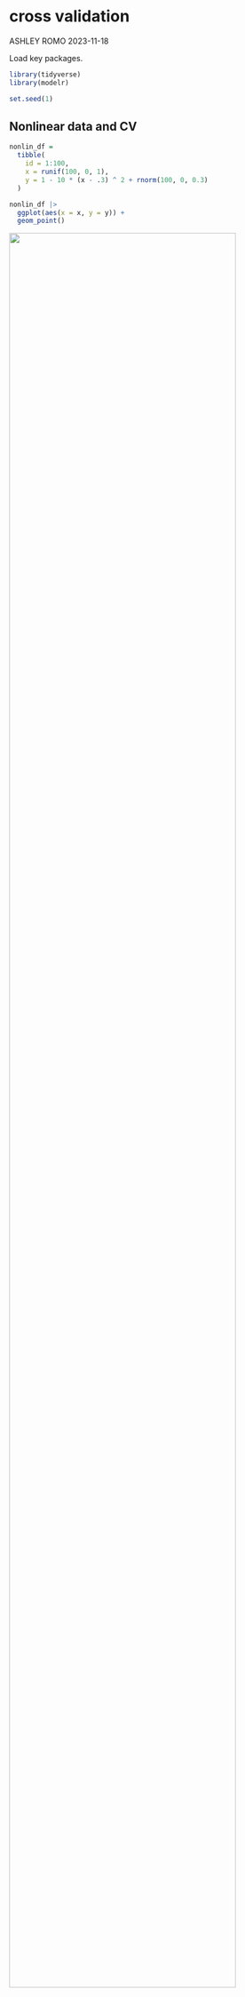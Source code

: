 cross validation
================
ASHLEY ROMO
2023-11-18

Load key packages.

``` r
library(tidyverse)
library(modelr)

set.seed(1)
```

## Nonlinear data and CV

``` r
nonlin_df = 
  tibble(
    id = 1:100,
    x = runif(100, 0, 1),
    y = 1 - 10 * (x - .3) ^ 2 + rnorm(100, 0, 0.3)
  )

nonlin_df |> 
  ggplot(aes(x = x, y = y)) + 
  geom_point()
```

<img src="cross_validation_files/figure-gfm/unnamed-chunk-3-1.png" width="90%" />

Do the train / test split.

``` r
#sample_n(dataset, size #)
train_df = sample_n(nonlin_df, 80)

#anti_join of whatever is in the nonlin_df dataset and not in the train_df and do it by "id"
test_df = anti_join(nonlin_df, train_df, by = "id")
```

``` r
train_df |> 
  ggplot(aes(x = x, y = y)) + 
  geom_point() + 
  geom_point(data = test_df, color = "red")
```

<img src="cross_validation_files/figure-gfm/unnamed-chunk-5-1.png" width="90%" />

``` r
#black = training data, red = testing data

# the question is can I fit some curve through the black points here and see how well that curve predicts the red points (there is going to be some error)
```

``` r
#fit a linear model 
linear_mod = lm(y ~ x, data = train_df)

# the right way to fit a smooth model using generalized additive models
#mgcv::gam() where y is a smooth term of x and you specific the data 
# s(x) says give me a smooth function of x
smooth_mod = mgcv::gam(y ~ s(x), data = train_df)

#break the smooth_mod by forcing mgcv to do something by setting k = 30 and the smoothing parameter sp = 10e-6
#k=30 means you are going to get 30 individual line segments spread across the domain
#sp = 10e-6 says it is forcing mgcv to do somethin dumb
wiggly_mod = mgcv::gam(y ~ s(x, k = 30), sp = 10e-6, data = train_df)
```

quick visualization of the linear model

``` r
#modelr::add_predictions(model you want to use to add predictions)
#plot output shows this model is not that great
train_df |> 
  modelr::add_predictions(linear_mod) |> 
  ggplot(aes(x = x, y = y)) + 
  geom_point() + 
  geom_line(aes(y = pred))
```

<img src="cross_validation_files/figure-gfm/unnamed-chunk-7-1.png" width="90%" />

``` r
# this plot shows a smooth curve going right through the middle of the data points
train_df |> 
  modelr::add_predictions(smooth_mod) |> 
  ggplot(aes(x = x, y = y)) + 
  geom_point() + 
  geom_line(aes(y = pred))
```

<img src="cross_validation_files/figure-gfm/unnamed-chunk-7-2.png" width="90%" />

``` r
#plot output shows the curve broken down
train_df |> 
  modelr::add_predictions(wiggly_mod) |> 
  ggplot(aes(x = x, y = y)) + 
  geom_point() + 
  geom_line(aes(y = pred))
```

<img src="cross_validation_files/figure-gfm/unnamed-chunk-7-3.png" width="90%" />

RMSEs on training data can be misleading …

``` r
#assessing goodness of fit can be done via RMSE
rmse(linear_mod, train_df)
```

    ## [1] 0.7178747

``` r
rmse(smooth_mod, train_df)
```

    ## [1] 0.2874834

``` r
rmse(wiggly_mod, train_df)
```

    ## [1] 0.2498309

``` r
#from the rmse, the wiggly_mod shows that it is the best fit (lowest rmse); however, this only works for the dataset used to train the model, but it does not mean it is the best for future data
```

RMSE on testing data gives a sense of out-of-sample prediction accuracy!

``` r
rmse(linear_mod, test_df)
```

    ## [1] 0.7052956

``` r
rmse(smooth_mod, test_df)
```

    ## [1] 0.2221774

``` r
rmse(wiggly_mod, test_df)
```

    ## [1] 0.289051

``` r
#using the test data set, the smooth model appears to be better (lowest rmse)
```

## Use modelr for CV

``` r
#this code takes the nonlinear data frame and partitions it into training and testing splits however many times you tell it to. Then, it stores your training dataset and testing dataset into 2 separate columns 
cv_df = 
  nonlin_df |> 
  crossv_mc(n = 100) 

# you can convert a resample into a dataframe using as.tibble()
cv_df = 
  nonlin_df |> 
  crossv_mc(n = 100) |> 
  mutate(
    train = map(train, as_tibble),
    test = map(test, as_tibble)
  )
```

``` r
# a challenge of whats going on in the training and testing data set is that it is not a tibble but a resample
# resample is rather than storing the dataset over and over again, it just keeps track of which rows are in this sample
# it is like it is saving different rows each time but right now it is saving the row numbers that go along with this
# you can convert a resample into a dataset using as.tibble()
cv_df |> pull(train) |> nth(1) |> as_tibble()
```

    ## # A tibble: 79 × 3
    ##       id      x       y
    ##    <int>  <dbl>   <dbl>
    ##  1     1 0.266   1.11  
    ##  2     3 0.573   0.358 
    ##  3     4 0.908  -3.04  
    ##  4     5 0.202   1.33  
    ##  5     6 0.898  -1.99  
    ##  6     7 0.945  -3.27  
    ##  7     8 0.661  -0.615 
    ##  8     9 0.629   0.0878
    ##  9    10 0.0618  0.392 
    ## 10    14 0.384   0.938 
    ## # ℹ 69 more rows

``` r
cv_df |> pull(train) |> nth(2) |> as_tibble()
```

    ## # A tibble: 79 × 3
    ##       id      x       y
    ##    <int>  <dbl>   <dbl>
    ##  1     1 0.266   1.11  
    ##  2     2 0.372   0.764 
    ##  3     4 0.908  -3.04  
    ##  4     5 0.202   1.33  
    ##  5     6 0.898  -1.99  
    ##  6     7 0.945  -3.27  
    ##  7     8 0.661  -0.615 
    ##  8     9 0.629   0.0878
    ##  9    10 0.0618  0.392 
    ## 10    12 0.177   0.836 
    ## # ℹ 69 more rows

``` r
cv_df |> pull(train) |> nth(3) |> as_tibble()
```

    ## # A tibble: 79 × 3
    ##       id     x      y
    ##    <int> <dbl>  <dbl>
    ##  1     1 0.266  1.11 
    ##  2     2 0.372  0.764
    ##  3     3 0.573  0.358
    ##  4     5 0.202  1.33 
    ##  5     6 0.898 -1.99 
    ##  6     8 0.661 -0.615
    ##  7    11 0.206  1.63 
    ##  8    12 0.177  0.836
    ##  9    13 0.687 -0.291
    ## 10    14 0.384  0.938
    ## # ℹ 69 more rows

Apply each model to all training datasets, and evaluate on all testing
datasets.

``` r
# fit a linear model to all training dataset so it it will be a mutate where a linear fit is mapping across all training dataset using a linear model where y against x using that dataset

#map2_dbl() simplifies the output to just a number since we know the output will just be one number
cv_results =
  cv_df |> 
  mutate(
    linear_fit = map(train, \(df) lm(y ~ x, data = df)),
    smooth_fit = map(train, \(df) mgcv::gam(y ~ s(x), data = df)),
    wiggly_fit = map(train, \(df) mgcv::gam(y ~ s(x, k = 30), sp = 10e-6, data = df))
  ) |> 
  mutate(
    rmse_linear = map2_dbl(linear_fit, test, \(mod, df) rmse(mod, df)),
    rmse_smooth = map2_dbl(smooth_fit, test, \(mod, df) rmse(mod, df)),
    rmse_wiggly = map2_dbl(wiggly_fit, test, \(mod, df) rmse(mod, df))
  )
```

``` r
cv_results |> 
  select(starts_with("rmse")) |> 
  pivot_longer(
    everything(),
    names_to = "model_type",
    values_to = "rmse",
    names_prefix = "rmse_"
  ) |> 
  group_by(model_type) |> 
  summarize(m_rmse = mean(rmse))
```

    ## # A tibble: 3 × 2
    ##   model_type m_rmse
    ##   <chr>       <dbl>
    ## 1 linear      0.733
    ## 2 smooth      0.293
    ## 3 wiggly      0.362

``` r
cv_results |> 
  select(starts_with("rmse")) |> 
  pivot_longer(
    everything(),
    names_to = "model_type",
    values_to = "rmse",
    names_prefix = "rmse_"
  ) |> 
  ggplot(aes(x = model_type, y = rmse)) +
  geom_violin()
```

<img src="cross_validation_files/figure-gfm/unnamed-chunk-13-1.png" width="90%" />
